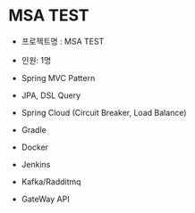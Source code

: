 # MSA TEST

- 프로젝트명 : MSA TEST 

- 인원: 1명

- Spring MVC Pattern
- JPA, DSL Query
- Spring Cloud (Circuit Breaker, Load Balance)
- Gradle
- Docker
- Jenkins
- Kafka/Radditmq
- GateWay API






